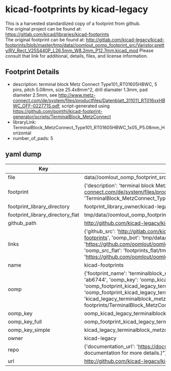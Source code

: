 # kicad-footprints by kicad-legacy  
This is a harvested standardized copy of a footprint from github.  
The original project can be found at:  
https://gitlab.com/kicad/libraries/kicad-footprints  
The original footprint can be found at:
http://gitlab.com/kicad-legacy/kicad-footprints/blob/master/tmp/data//oomlout_oomp_footprint_src/Varistor.pretty/RV_Rect_V25S440P_L26.5mm_W8.2mm_P12.7mm.kicad_mod
Please consult that link for additional, details, files, and license information.  
## Footprint Details
* description: terminal block Metz Connect Type101_RT01605HBWC, 5 pins, pitch 5.08mm, size 25.4x8mm^2, drill diamater 1.3mm, pad diameter 2.5mm, see http://www.metz-connect.com/de/system/files/productfiles/Datenblatt_311011_RT016xxHBWC_OFF-022771S.pdf, script-generated using https://github.com/pointhi/kicad-footprint-generator/scripts/TerminalBlock_MetzConnect  
* libraryLink: TerminalBlock_MetzConnect_Type101_RT01605HBWC_1x05_P5.08mm_Horizontal  
* number_of_pads: 5  
## yaml dump  
| Key | Value |  
| --- | --- |  
| file | data//oomlout_oomp_footprint_src/kicad-footprints/TerminalBlock_MetzConnect.pretty/TerminalBlock_MetzConnect_Type101_RT01605HBWC_1x05_P5.08mm_Horizontal.kicad_mod |  
| footprint | {'description': 'terminal block Metz Connect Type101_RT01605HBWC, 5 pins, pitch 5.08mm, size 25.4x8mm^2, drill diamater 1.3mm, pad diameter 2.5mm, see http://www.metz-connect.com/de/system/files/productfiles/Datenblatt_311011_RT016xxHBWC_OFF-022771S.pdf, script-generated using https://github.com/pointhi/kicad-footprint-generator/scripts/TerminalBlock_MetzConnect', 'libraryLink': 'TerminalBlock_MetzConnect_Type101_RT01605HBWC_1x05_P5.08mm_Horizontal', 'number_of_pads': 5} |  
| footprint_library_directory | footprint_library_owner/kicad-legacy_kicad-footprints |  
| footprint_library_directory_flat | tmp/data//oomlout_oomp_footprint_src/footprints_flat/kicad_legacy_terminalblock_metzconnect_terminalblock_metzconnect_type101_rt01605hbwc_1x05_p5_08mm_horizontal/working |  
| github_path | http://github.com/kicad-legacy/kicad-footprints/blob/master/tmp/data//oomlout_oomp_footprint_src/TerminalBlock_MetzConnect.pretty/TerminalBlock_MetzConnect_Type101_RT01605HBWC_1x05_P5.08mm_Horizontal.kicad_mod |  
| links | {'github_src': 'http://gitlab.com/kicad-legacy/kicad-footprints/blob/master/tmp/data//oomlout_oomp_footprint_src/Varistor.pretty/RV_Rect_V25S440P_L26.5mm_W8.2mm_P12.7mm.kicad_mod', 'github_src_repo': 'https://gitlab.com/kicad/libraries/kicad-footprints', 'oomp_bot': 'tmp/data//oomlout_oomp_footprint_src/footprints/kicad_legacy_terminalblock_metzconnect_terminalblock_metzconnect_type101_rt01605hbwc_1x05_p5_08mm_horizontal/working', 'oomp_bot_github': 'https://github.com/oomlout/oomlout_oomp_footprint_bot/tree/main/tmp/data//oomlout_oomp_footprint_src/footprints/kicad_legacy_terminalblock_metzconnect_terminalblock_metzconnect_type101_rt01605hbwc_1x05_p5_08mm_horizontal/working', 'oomp_src_flat': 'footprints_flat/tmp/data//oomlout_oomp_footprint_src/footprints_flat/kicad_legacy_terminalblock_metzconnect_terminalblock_metzconnect_type101_rt01605hbwc_1x05_p5_08mm_horizontal/working', 'oomp_src_flat_github': 'https://github.com/oomlout/oomlout_oomp_footprint_src/tree/main/tmp/data//oomlout_oomp_footprint_src/footprints_flat/kicad_legacy_terminalblock_metzconnect_terminalblock_metzconnect_type101_rt01605hbwc_1x05_p5_08mm_horizontal/working'} |  
| name | kicad-footprints |  
| oomp | {'footprint_name': 'terminalblock_metzconnect_type101_rt01605hbwc_1x05_p5_08mm_horizontal', 'library_name': 'terminalblock_metzconnect', 'md5': 'ab67444bee67159af316d826a34b929b', 'md5_10': 'ab67444bee', 'md5_5': 'ab674', 'md5_6': 'ab6744', 'oomp_key': 'oomp_kicad_legacy_terminalblock_metzconnect_terminalblock_metzconnect_type101_rt01605hbwc_1x05_p5_08mm_horizontal', 'oomp_key_extra': 'oomp_footprint_kicad_legacy_terminalblock_metzconnect_terminalblock_metzconnect_type101_rt01605hbwc_1x05_p5_08mm_horizontal', 'oomp_key_full': 'oomp_footprint_kicad_legacy_terminalblock_metzconnect_terminalblock_metzconnect_type101_rt01605hbwc_1x05_p5_08mm_horizontal_ab6744', 'oomp_key_simple': 'kicad_legacy_terminalblock_metzconnect_terminalblock_metzconnect_type101_rt01605hbwc_1x05_p5_08mm_horizontal', 'original_filename': 'data//oomlout_oomp_footprint_src/kicad-footprints/TerminalBlock_MetzConnect.pretty/TerminalBlock_MetzConnect_Type101_RT01605HBWC_1x05_P5.08mm_Horizontal.kicad_mod', 'owner_name': 'kicad_legacy'} |  
| oomp_key | oomp_kicad_legacy_terminalblock_metzconnect_terminalblock_metzconnect_type101_rt01605hbwc_1x05_p5_08mm_horizontal |  
| oomp_key_full | oomp_footprint_kicad_legacy_terminalblock_metzconnect_terminalblock_metzconnect_type101_rt01605hbwc_1x05_p5_08mm_horizontal |  
| oomp_key_simple | kicad_legacy_terminalblock_metzconnect_terminalblock_metzconnect_type101_rt01605hbwc_1x05_p5_08mm_horizontal |  
| owner | kicad-legacy |  
| repo | {'documentation_url': 'https://docs.github.com/rest/overview/resources-in-the-rest-api#rate-limiting', 'message': "API rate limit exceeded for 84.66.142.224. (But here's the good news: Authenticated requests get a higher rate limit. Check out the documentation for more details.)"} |  
| url | http://github.com/kicad-legacy/kicad-footprints |  

